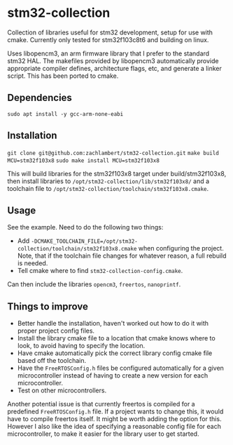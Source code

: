 # stm32-collection

Collection of libraries useful for stm32 development, setup for use with cmake.
Currently only tested for stm32f103c8t6 and building on linux.

Uses libopencm3, an arm firmware library that I prefer to the standard stm32 HAL.
The makefiles provided by libopencm3 automatically provide appropriate compiler defines, architecture flags, etc, and generate a linker script.
This has been ported to cmake.

## Dependencies

`sudo apt install -y gcc-arm-none-eabi`

## Installation

`git clone git@github.com:zachlambert/stm32-collection.git`
`make build MCU=stm32f103x8`
`sudo make install MCU=stm32f103x8`

This will build libraries for the stm32f103x8 target under build/stm32f103x8, then install libraries to `/opt/stm32-collection/lib/stm32f103x8/` and a toolchain file to `/opt/stm32-collection/toolchain/stm32f103x8.cmake`.

## Usage

See the example. Need to do the following two things:
- Add `-DCMAKE_TOOLCHAIN_FILE=/opt/stm32-collection/toolchain/stm32f103x8.cmake` when configuring the project.
Note, that if the toolchain file changes for whatever reason, a full rebuild is needed.
- Tell cmake where to find `stm32-collection-config.cmake`.

Can then include the libraries `opencm3`, `freertos`, `nanoprintf`.

## Things to improve

- Better handle the installation, haven't worked out how to do it with proper project config files.
- Install the library cmake file to a location that cmake knows where to look, to avoid having to specify the location.
- Have cmake automatically pick the correct library config cmake file based off the toolchain.
- Have the `FreeRTOSConfig.h` files be configured automatically for a given microcontroller instead of having to create a new version for each microcontroller.
- Test on other microcontrollers.

Another potential issue is that currently freertos is compiled for a predefined `FreeRTOSConfig.h` file. If a project wants to change this, it would have to compile freertos itself. It might be worth adding the option for this. However I also like the idea of specifying a reasonable config file for each microcontroller, to make it easier for the library user to get started.
